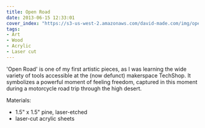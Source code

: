 ```yaml
---
title: Open Road
date: 2013-06-15 12:33:01
cover_index: "https://s3-us-west-2.amazonaws.com/david-made.com/img/open_road.jpg"
tags:
- Art
- Wood
- Acrylic
- Laser cut
---
```


'Open Road' is one of my first artistic pieces, as I was learning the wide variety of tools accessible at the (now defunct) makerspace TechShop. It symbolizes a powerful moment of feeling freedom, captured in this moment during a motorcycle road trip through the high desert.

Materials:
- 1.5" x 1.5" pine, laser-etched
- laser-cut acrylic sheets
